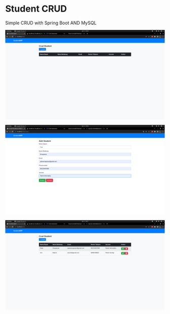 # Student CRUD
Simple CRUD with Spring Boot AND MySQL

![image](./img/img-1.png)

![image](./img/img-2.png)

![image](./img/img-3.png)
